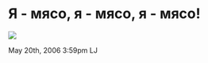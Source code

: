 # Я - мясо, я - мясо, я - мясо!

![](http://ljplus.ru/img/d/a/dashing/060520_please.jpg)

<span id="timestamp"> May 20th, 2006 3:59pm </span> <span
class="tag">LJ</span>

